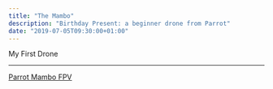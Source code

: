 ```yaml
---
title: "The Mambo"
description: "Birthday Present: a beginner drone from Parrot"
date: "2019-07-05T09:30:00+01:00"
---
```


My First Drone

---------------------------

[Parrot Mambo FPV](https://www.parrot.com/uk/drones/parrot-mambo-fpv)